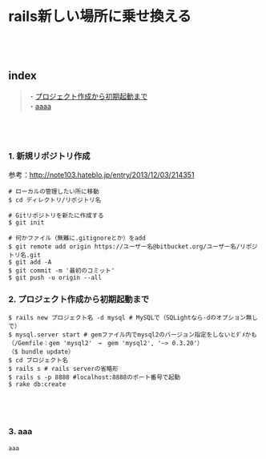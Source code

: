 
# rails新しい場所に乗せ換える

　  
　  
## index
> ・<a href="#anc_1">プロジェクト作成から初期起動まで</a>  
 ・<a href="#anc_2">aaaa</a>  

　  
　  
<a id="anc_1"></a>
### 1. 新規リポジトリ作成
参考：http://note103.hateblo.jp/entry/2013/12/03/214351  
```erb
# ローカルの管理したい所に移動
$ cd ディレクトリ/リポジトリ名

# Gitリポジトリを新たに作成する
$ git init

# 何かファイル（無難に.gitignoreとか）をadd
$ git remote add origin https://ユーザー名@bitbucket.org/ユーザー名/リポジトリ名.git
$ git add -A
$ git commit -m '最初のコミット'
$ git push -u origin --all

```




<a id="anc_2"></a>
### 2. プロジェクト作成から初期起動まで
```
$ rails new プロジェクト名 -d mysql # MySQLで（SQLightなら-dのオプション無しで）
$ mysql.server start # gemファイル内でmysql2のバージョン指定をしないとﾀﾞﾒかも
（/Gemfile：gem 'mysql2'　→　gem 'mysql2', '~> 0.3.20'）
（$ bundle update）
$ cd プロジェクト名
$ rails s # rails serverの省略形
$ rails s -p 8888 #localhost:8888のポート番号で起動
$ rake db:create
```

　  
　  
<a id="anc_3"></a>
### 3. aaa
```erb
aaa
```


